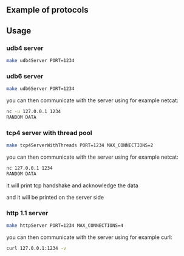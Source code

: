 ## Example of protocols

## Usage

### udb4 server

```bash
make udb4Server PORT=1234

```

### udb6 server

```bash
make udb6Server PORT=1234
```

you can then communicate with the server using for example netcat:

```bash
nc -u 127.0.0.1 1234
RANDOM DATA
```

### tcp4 server with thread pool

```bash
make tcp4ServerWithThreads PORT=1234 MAX_CONNECTIONS=2
```

you can then communicate with the server using for example netcat:

```bash
nc 127.0.0.1 1234
RANDOM DATA
```
it will print tcp handshake and acknowledge the data

and it will be printed on the server side

### http 1.1 server

```bash
make httpServer PORT=1234 MAX_CONNECTIONS=4
```

you can then communicate with the server using for example curl:

```bash
curl 127.0.0.1:1234 -v
```